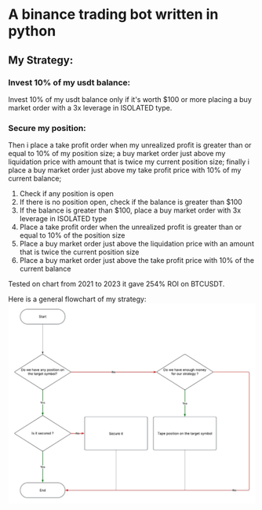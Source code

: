 # A binance trading bot written in python

## My Strategy:
### Invest 10% of my usdt balance:
Invest 10% of my usdt balance only if it's worth $100 or more placing a buy market order with a 3x leverage in ISOLATED type. 
### Secure my position:
Then i place a take profit order when my unrealized profit is greater than or equal to 10% of my position size;
a buy market order just above my liquidation price with amount that is twice my current position size;
finally i place a buy market order just above my take profit price with 10% of my current balance;

1. Check  if any position is open
2. If there is no position open, check if the balance is greater than $100
3. If the balance is greater than $100, place a buy market order with 3x leverage in ISOLATED type
4. Place a take profit order when the unrealized profit is greater than or equal to 10% of the position size
5. Place a buy market order just above the liquidation price with an amount that is twice the current position size
6. Place a buy market order just above the take profit price with 10% of the current balance

Tested on chart from 2021 to 2023 it gave 254% ROI on BTCUSDT.

Here is a general flowchart of my strategy:
![Strategy flowchart](assets/images/FlowChart.jpeg)
